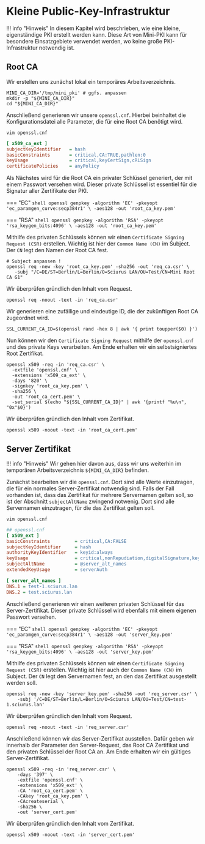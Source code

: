 # Kleine Public-Key-Infrastruktur

!!! info "Hinweis"
    In diesem Kapitel wird beschrieben, wie eine kleine, eigenständige PKI erstellt werden kann.
    Diese Art von Mini-PKI kann für besondere Einsatzgebiete verwendet werden, wo keine große PKI-Infrastruktur notwendig ist.

## Root CA

Wir erstellen uns zunächst lokal ein temporäres Arbeitsverzeichnis.

```shell
MINI_CA_DIR='/tmp/mini_pki' # ggfs. anpassen
mkdir -p "${MINI_CA_DIR}"
cd "${MINI_CA_DIR}"
```

Anschließend generieren wir unsere `openssl.cnf`. Hierbei beinhaltet die
Konfigurationsdatei alle Parameter, die für eine Root CA benötigt wird.

```shell
vim openssl.cnf
```

```ini
[ x509_ca_ext ]
subjectKeyIdentifier   = hash
basicConstraints       = critical,CA:TRUE,pathlen:0
keyUsage               = critical,keyCertSign,cRLSign
certificatePolicies    = anyPolicy
```

Als Nächstes wird für die Root CA ein privater Schlüssel generiert,
der mit einem Passwort versehen wird. Dieser private Schlüssel
ist essentiel für die Signatur aller Zertifikate der PKI.

=== "EC"
    ```shell
    openssl genpkey -algorithm 'EC' -pkeyopt 'ec_paramgen_curve:secp384r1' \
        -aes128 -out 'root_ca_key.pem'
    ```

=== "RSA"
    ```shell
    openssl genpkey -algorithm 'RSA' -pkeyopt 'rsa_keygen_bits:4096' \
        -aes128 -out 'root_ca_key.pem'
    ```

Mithilfe des privaten Schlüssels können wir einen `Certificate Signing Request (CSR)` erstellen.
Wichtig ist hier der `Common Name (CN)` im Subject. Der `CN` legt den Namen der Root CA fest.

```shell
# Subject anpassen !
openssl req -new -key 'root_ca_key.pem' -sha256 -out 'req_ca.csr' \
   -subj "/C=DE/ST=Berlin/L=Berlin/O=Sciurus LAN/OU=Test/CN=Mini Root CA G1"
```

Wir überprüfen gründlich den Inhalt vom Request.

```shell
openssl req -noout -text -in 'req_ca.csr'
```

Wir generieren eine zufällige und eindeutige ID, die der zukünftigen Root CA zugeordnet wird.

```shell
SSL_CURRENT_CA_ID=$(openssl rand -hex 8 | awk '{ print toupper($0) }')
```

Nun können wir den `Certificate Signing Request` mithilfe der `openssl.cnf` und des private Keys verarbeiten.
Am Ende erhalten wir ein selbstsigniertes Root Zertifikat.

```shell
openssl x509 -req -in 'req_ca.csr' \
  -extfile 'openssl.cnf' \
  -extensions 'x509_ca_ext' \
  -days '820' \
  -signkey 'root_ca_key.pem' \
  -sha256 \
  -out 'root_ca_cert.pem' \
  -set_serial $(echo "${SSL_CURRENT_CA_ID}" | awk '{printf "%u\n", "0x"$0}')
```

Wir überprüfen gründlich den Inhalt vom Zertifikat.

```shell
openssl x509 -noout -text -in 'root_ca_cert.pem'
```

## Server Zertifikat

!!! info "Hinweis"
    Wir gehen hier davon aus, dass wir uns weiterhin im temporären
    Arbeitsverzeichnis `${MINI_CA_DIR}` befinden. 

Zunächst bearbeiten wir die `openssl.cnf`. Dort sind alle Werte einzutragen,
die für ein normales Server-Zertifikat notwendig sind. Falls der Fall vorhanden
ist, dass das Zertifikat für mehrere Servernamen gelten soll,
so ist der Abschnitt `subjectAltName` zwingend notwenig.
Dort sind alle Servernamen einzutragen, für die das Zertifikat gelten soll.

```shell
vim openssl.cnf
```

```ini
## openssl.cnf
[ x509_ext ]
basicConstraints         = critical,CA:FALSE
subjectKeyIdentifier     = hash
authorityKeyIdentifier   = keyid:always
keyUsage                 = critical,nonRepudiation,digitalSignature,keyEncipherment
subjectAltName           = @server_alt_names
extendedKeyUsage         = serverAuth

[ server_alt_names ]
DNS.1 = test-1.sciurus.lan
DNS.2 = test.sciurus.lan
```

Anschließend generieren wir einen weiteren privaten Schlüssel für das Server-Zertifikat.
Dieser private Schlüssel wird ebenfalls mit einem eigenen Passwort versehen.

=== "EC"
    ```shell
    openssl genpkey -algorithm 'EC' -pkeyopt 'ec_paramgen_curve:secp384r1' \
        -aes128 -out 'server_key.pem'
    ```

=== "RSA"
    ```shell
    openssl genpkey -algorithm 'RSA' -pkeyopt 'rsa_keygen_bits:4096' \
        -aes128 -out 'server_key.pem'
    ```

Mithilfe des privaten Schlüssels können wir einen `Certificate Signing Request (CSR)` erstellen.
Wichtig ist hier auch der `Common Name (CN)` im Subject. Der `CN` legt den Servernamen fest,
an den das Zertifikat ausgestellt werden soll.

```shell
openssl req -new -key 'server_key.pem' -sha256 -out 'req_server.csr' \
    -subj '/C=DE/ST=Berlin/L=Berlin/O=Sciurus LAN/OU=Test/CN=test-1.sciurus.lan'
```

Wir überprüfen gründlich den Inhalt vom Request.

```shell
openssl req -noout -text -in 'req_server.csr'
```

Anschließend können wir das Server-Zertifikat ausstellen. Dafür geben wir
innerhalb der Parameter den Server-Request, das Root CA Zertifikat und
den privaten Schlüssel der Root CA an. Am Ende erhalten wir ein gültiges
Server-Zertifikat. 

```shell
openssl x509 -req -in 'req_server.csr' \
    -days '397' \
    -extfile 'openssl.cnf' \
    -extensions 'x509_ext' \
    -CA 'root_ca_cert.pem' \
    -CAkey 'root_ca_key.pem' \
    -CAcreateserial \
    -sha256 \
    -out 'server_cert.pem'
```

Wir überprüfen gründlich den Inhalt vom Zertifikat.

```shell
openssl x509 -noout -text -in 'server_cert.pem'
```
